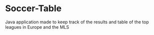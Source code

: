 # Soccer-Table
Java application made to keep track of the results and table of the top leagues in Europe and the MLS
